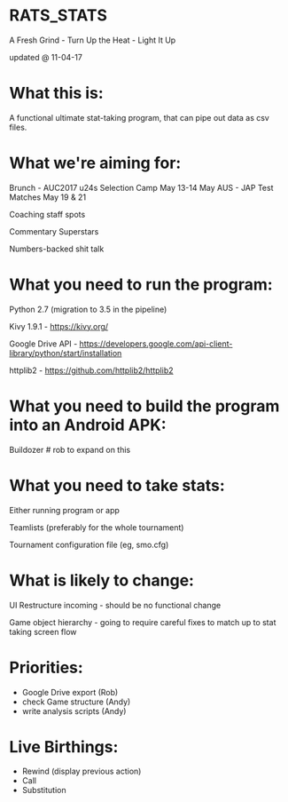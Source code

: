 # RATS_STATS
A Fresh Grind - Turn Up the Heat - Light It Up

updated @ 11-04-17

# What this is:
A functional ultimate stat-taking program, that can pipe out data as csv files.

# What we're aiming for:
Brunch - AUC2017
u24s Selection Camp May 13-14 May
AUS - JAP Test Matches May 19 & 21

Coaching staff spots

Commentary Superstars

Numbers-backed shit talk

# What you need to run the program:
Python 2.7 (migration to 3.5 in the pipeline)

Kivy 1.9.1 - <https://kivy.org/>

Google Drive API - <https://developers.google.com/api-client-library/python/start/installation>

httplib2 - <https://github.com/httplib2/httplib2>

# What you need to build the program into an Android APK:
Buildozer # rob to expand on this

# What you need to take stats:
Either running program or app

Teamlists (preferably for the whole tournament)

Tournament configuration file (eg, smo.cfg)

# What is likely to change:
UI Restructure incoming - should be no functional change

Game object hierarchy - going to require careful fixes to match up to stat taking screen flow

# Priorities:
- Google Drive export (Rob)
- check Game structure (Andy)
- write analysis scripts (Andy)

# Live Birthings:
- Rewind (display previous action)
- Call
- Substitution

